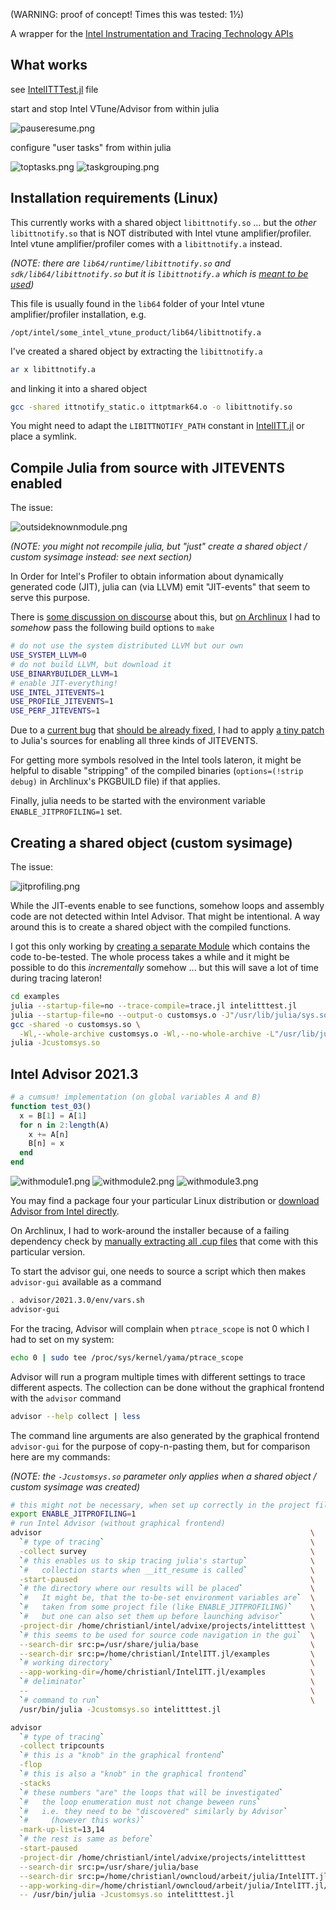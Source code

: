
(WARNING: proof of concept! Times this was tested: 1½)

A wrapper for the [Intel Instrumentation and Tracing Technology APIs](https://software.intel.com/en-us/vtune-help-instrumentation-and-tracing-technology-apis)

## What works

see [IntelITTTest.jl](examples/IntelITTTest/src/IntelITTTest.jl) file

start and stop Intel VTune/Advisor from within julia

![pauseresume.png](pics/pauseresume.png)

configure "user tasks" from within julia

![toptasks.png](pics/toptasks.png)
![taskgrouping.png](pics/taskgrouping.png)

## Installation requirements (Linux)

This currently works with a shared object `libittnotify.so` ...  but the _other_ `libittnotify.so` that is NOT distributed with Intel vtune amplifier/profiler.
Intel vtune amplifier/profiler comes with a `libittnotify.a` instead.

_(NOTE: there are `lib64/runtime/libittnotify.so` and `sdk/lib64/libittnotify.so` but it is `libittnotify.a` which is [meant to be used](https://software.intel.com/content/www/us/en/develop/documentation/vtune-help/top/api-support/instrumentation-and-tracing-technology-apis/basic-usage-and-configuration/configuring-your-build-system.html))_

This file is usually found in the `lib64` folder of your Intel vtune amplifier/profiler installation, e.g.

```
/opt/intel/some_intel_vtune_product/lib64/libittnotify.a
```

I've created a shared object by extracting the `libittnotify.a`

```bash
ar x libittnotify.a
```

and linking it into a shared object

```bash
gcc -shared ittnotify_static.o ittptmark64.o -o libittnotify.so
```

You might need to adapt the `LIBITTNOTIFY_PATH` constant in [IntelITT.jl](src/IntelITT.jl) or place a symlink.

## Compile Julia from source with JITEVENTS enabled

The issue:

![outsideknownmodule.png](pics/outsideknownmodule.png)

_(NOTE: you might not recompile julia, but "just" create a shared object / custom sysimage instead: see next section)_

In Order for Intel's Profiler to obtain information about dynamically generated code (JIT), julia can (via LLVM) emit "JIT-events" that seem to serve this purpose.

There is [some discussion on discourse](https://discourse.julialang.org/t/using-the-intel-vtune-profiler-with-julia/34327) about this, but [on Archlinux](https://github.com/archlinux/svntogit-community/blob/7d96a4758ecd4ff1ff9a286d8f2f6feafcdf2065/trunk/PKGBUILD#L75) I had to _somehow_ pass the following build options to `make`

```bash
# do not use the system distributed LLVM but our own
USE_SYSTEM_LLVM=0
# do not build LLVM, but download it
USE_BINARYBUILDER_LLVM=1
# enable JIT-everything!
USE_INTEL_JITEVENTS=1
USE_PROFILE_JITEVENTS=1
USE_PERF_JITEVENTS=1
```

Due to a [current bug](https://discourse.julialang.org/t/compiling-fails-with-use-intel-jitevents-use-oprofile-jitevents-and-use-perf-jitevents-1/51274) that [should be already fixed](https://github.com/JuliaLang/julia/pull/38741), I had to apply [a tiny patch](jitprofiling.patch) to Julia's sources for enabling all three kinds of JITEVENTS.

For getting more symbols resolved in the Intel tools lateron, it might be helpful to disable "stripping" of the compiled binaries (`options=(!strip debug)` in Archlinux's PKGBUILD file) if that applies.

Finally, julia needs to be started with the environment variable `ENABLE_JITPROFILING=1` set.

## Creating a shared object (custom sysimage)

The issue:

![jitprofiling.png](pics/jitprofiling.png)

While the JIT-events enable to see functions, somehow loops and assembly code are not detected within Intel Advisor.
That might be intentional. A way around this is to create a shared object with the compiled functions.

I got this only working by [creating a separate Module](examples/IntelITTTest/src/IntelITTTest.jl) which contains the code to-be-tested.
The whole process takes a while and it might be possible to do this _incrementally_ somehow ... but this will save a lot of time during tracing lateron!

```bash
cd examples
julia --startup-file=no --trace-compile=trace.jl intelitttest.jl
julia --startup-file=no --output-o customsys.o -J"/usr/lib/julia/sys.so" custom_sysimage.jl
gcc -shared -o customsys.so \
  -Wl,--whole-archive customsys.o -Wl,--no-whole-archive -L"/usr/lib/julia/" -ljulia
julia -Jcustomsys.so
```

## Intel Advisor 2021.3

```julia
# a cumsum! implementation (on global variables A and B)
function test_03()
  x = B[1] = A[1]
  for n in 2:length(A)
    x += A[n]
    B[n] = x
  end
end
```

![withmodule1.png](pics/withmodule1.png)
![withmodule2.png](pics/withmodule2.png)
![withmodule3.png](pics/withmodule3.png)

You may find a package four your particular Linux distribution or [download Advisor from Intel directly](https://software.intel.com/content/www/us/en/develop/articles/oneapi-standalone-components.html#advisor).

On Archlinux, I had to work-around the installer because of a failing dependency check by [manually extracting all .cup files](https://community.intel.com/t5/Analyzers/disable-PreRequisite-install-check-nss-check-failed-libnss3-so/m-p/1303524/emcs_t/S2h8ZW1haWx8dG9waWNfc3Vic2NyaXB0aW9ufEtSWDJQMFM0QVI4MTVCfDEzMDM1MjR8U1VCU0NSSVBUSU9OU3xoSw#M21077) that come with this particular version.

To start the advisor gui, one needs to source a script which then makes `advisor-gui` available as a command

```bash
. advisor/2021.3.0/env/vars.sh
advisor-gui
```

For the tracing, Advisor will complain when `ptrace_scope` is not 0 which I had to set on my system:

```bash
echo 0 | sudo tee /proc/sys/kernel/yama/ptrace_scope
```

Advisor will run a program multiple times with different settings to trace different aspects.
The collection can be done without the graphical frontend with the `advisor` command

```bash
advisor --help collect | less
```

The command line arguments are also generated by the graphical frontend `advisor-gui` for the purpose of copy-n-pasting them, but for comparison here are my commands:

_(NOTE: the `-Jcustomsys.so` parameter only applies when a shared object / custom sysimage was created)_

```bash
# this might not be necessary, when set up correctly in the project file
export ENABLE_JITPROFILING=1
# run Intel Advisor (without graphical frontend)
advisor                                                            \
  `# type of tracing`                                              \
  -collect survey                                                  \
  `# this enables us to skip tracing julia's startup`              \
  `#   collection starts when __itt_resume is called`              \
  -start-paused                                                    \
  `# the directory where our results will be placed`               \
  `#   It might be, that the to-be-set environment variables are`  \
  `#   taken from some project file (like ENABLE_JITPROFILING)`    \
  `#   but one can also set them up before launching advisor`      \
  -project-dir /home/christianl/intel/advixe/projects/intelitttest \
  `# this seems to be used for source code navigation in the gui`  \
  --search-dir src:p=/usr/share/julia/base                         \
  --search-dir src:p=/home/christianl/IntelITT.jl/examples         \
  `# working directory`                                            \
  --app-working-dir=/home/christianl/IntelITT.jl/examples          \
  `# deliminator`                                                  \
  --                                                               \
  `# command to run`                                               \
  /usr/bin/julia -Jcustomsys.so intelitttest.jl
```

```bash
advisor                                                                          \
  `# type of tracing`                                                            \
  -collect tripcounts                                                            \
  `# this is a "knob" in the graphical frontend`                                 \
  -flop                                                                          \
  `# this is also a "knob" in the graphical frontend`                            \
  -stacks                                                                        \
  `# these numbers "are" the loops that will be investigated`                    \
  `#   the loop enumeration must not change beween runs`                         \
  `#   i.e. they need to be "discovered" similarly by Advisor`                   \
  `#     (however this works)`                                                   \
  -mark-up-list=13,14                                                            \
  `# the rest is same as before`                                                 \
  -start-paused                                                                  \
  -project-dir /home/christianl/intel/advixe/projects/intelitttest               \
  --search-dir src:p=/usr/share/julia/base                                       \
  --search-dir src:p=/home/christianl/owncloud/arbeit/julia/IntelITT.jl/examples \
  --app-working-dir=/home/christianl/owncloud/arbeit/julia/IntelITT.jl/examples  \
  -- /usr/bin/julia -Jcustomsys.so intelitttest.jl                               \
```